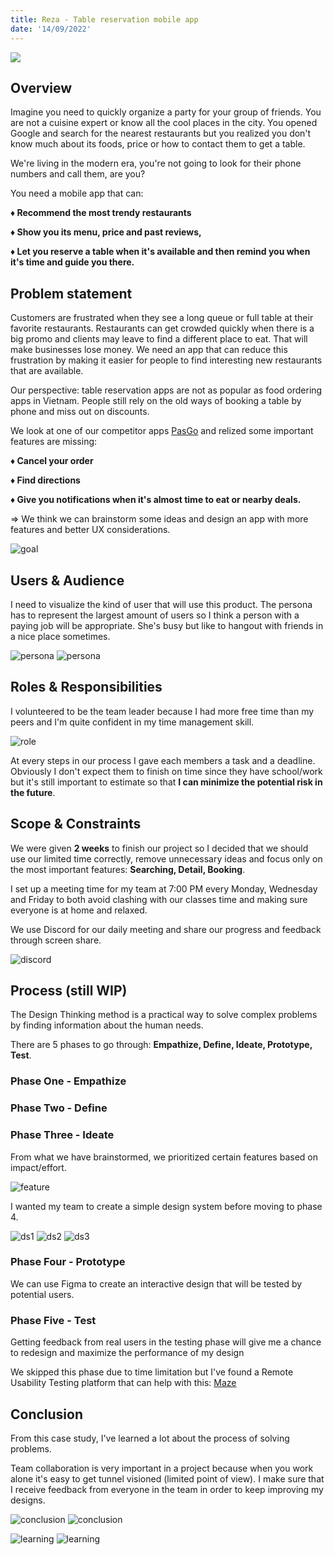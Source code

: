 ```yaml
---
title: Reza - Table reservation mobile app
date: '14/09/2022'
---
```


<script>

	import thumbnail from '$lib/assets/images/project/reza/reza-thumbnail.png';
    import discord from '$lib/assets/images/project/reza/discord.png';
    import feature from '$lib/assets/images/project/reza/feature.png';
    import role from '$lib/assets/images/project/reza/role.png';
    import goal from '$lib/assets/images/project/reza/goal.png';

    import userResearch from '$lib/assets/images/project/reza/userResearch.png';

    import persona from '$lib/assets/images/project/reza/persona.png';

    import c1 from '$lib/assets/images/project/reza/c1.png';
    import c2 from '$lib/assets/images/project/reza/c2.png';
    import l1 from '$lib/assets/images/project/reza/l1.png';
    import l2 from '$lib/assets/images/project/reza/l2.png';

    import ds1 from '$lib/assets/images/project/reza/ds1.png';
    import ds2 from '$lib/assets/images/project/reza/ds2.png';
    import ds3 from '$lib/assets/images/project/reza/ds3.png';






</script>

![]({thumbnail})

## Overview

Imagine you need to quickly organize a party for your group of friends. You are not a cuisine expert or know all the cool places in the city. You opened Google and search for the nearest restaurants but you realized you don't know much about its foods, price or how to contact them to get a table.

We're living in the modern era, you're not going to look for their phone numbers and call them, are you?

You need a mobile app that can:

<strong>

♦ Recommend the most trendy restaurants

♦ Show you its menu, price and past reviews,

♦ Let you reserve a table when it's available and then remind you when it's time and guide you there.

</strong>

## Problem statement

Customers are frustrated when they see a long queue or full table at their favorite restaurants. Restaurants can get crowded quickly when there is a big promo and clients may leave to find a different place to eat. That will make businesses lose money. We need an app that can reduce this frustration by making it easier for people to find interesting new restaurants that are available.

Our perspective: table reservation apps are not as popular as food ordering apps in Vietnam. People still rely on the old ways of booking a table by phone and miss out on discounts.

We look at one of our competitor apps [PasGo](https://pasgo.vn) and relized some important features are missing:

<strong>

♦ Cancel your order

♦ Find directions

♦ Give you notifications when it's almost time to eat or nearby deals.

</strong>

=> We think we can brainstorm some ideas and design an app with more features and better UX considerations.

![goal]({goal})

## Users & Audience

I need to visualize the kind of user that will use this product. The persona has to represent the largest amount of users so I think a person with a paying job will be appropriate. She's busy but like to hangout with friends in a nice place sometimes.

![persona]({userResearch})
![persona]({persona})

## Roles & Responsibilities

I volunteered to be the team leader because I had more free time than my peers and I'm quite confident in my time management skill.

![role]({role})

At every steps in our process I gave each members a task and a deadline. Obviously I don't expect them to finish on time since they have school/work but it's still important to estimate so that **I can minimize the potential risk in the future**.

## Scope & Constraints

We were given **2 weeks** to finish our project so I decided that we should use our limited time correctly, remove unnecessary ideas and focus only on the most important features: **Searching, Detail, Booking**.

I set up a meeting time for my team at 7:00 PM every Monday, Wednesday and Friday to both avoid clashing with our classes time and making sure everyone is at home and relaxed.

We use Discord for our daily meeting and share our progress and feedback through screen share.

![discord]({discord})

## Process (still WIP)

The Design Thinking method is a practical way to solve complex problems by finding information about the human needs.

There are 5 phases to go through: **Empathize, Define, Ideate, Prototype, Test**.

### Phase One - Empathize

### Phase Two - Define

### Phase Three - Ideate

From what we have brainstormed, we prioritized certain features based on impact/effort.

![feature]({feature})

I wanted my team to create a simple design system before moving to phase 4.

![ds1]({ds1})
![ds2]({ds2})
![ds3]({ds3})

### Phase Four - Prototype

We can use Figma to create an interactive design that will be tested by potential users.

### Phase Five - Test

Getting feedback from real users in the testing phase will give me a chance to redesign and maximize the performance of my design

We skipped this phase due to time limitation but I've found a Remote Usability Testing platform that can help with this: [Maze](https://maze.co/)

## Conclusion

From this case study, I've learned a lot about the process of solving problems.

Team collaboration is very important in a project because when you work alone it's easy to get tunnel visioned (limited point of view). I make sure that I receive feedback from everyone in the team in order to keep improving my designs.

![conclusion]({c1})
![conclusion]({c2})

![learning]({l1})
![learning]({l2})

<style>
a 
{
    color: var(--accent-500);
}
</style>
